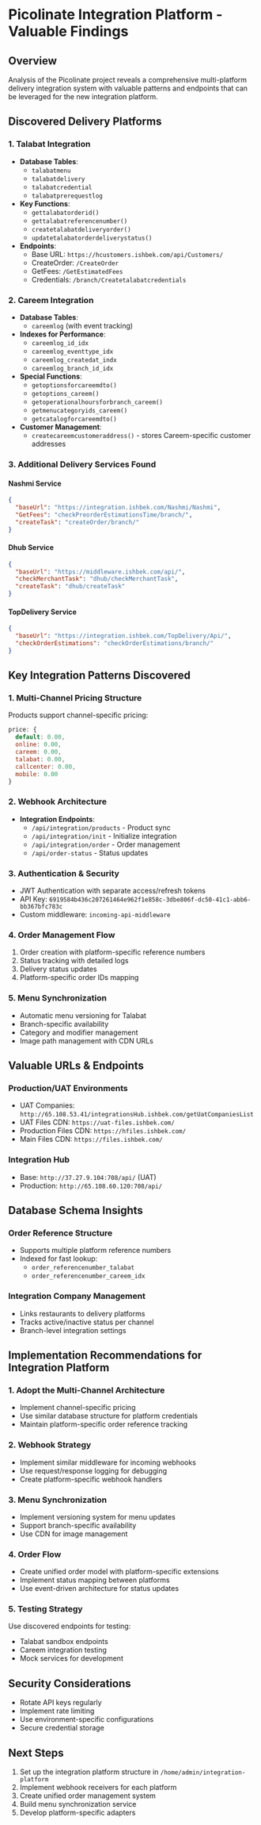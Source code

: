 # Picolinate Integration Platform - Valuable Findings

## Overview
Analysis of the Picolinate project reveals a comprehensive multi-platform delivery integration system with valuable patterns and endpoints that can be leveraged for the new integration platform.

## Discovered Delivery Platforms

### 1. **Talabat Integration**
- **Database Tables**:
  - `talabatmenu`
  - `talabatdelivery`
  - `talabatcredential`
  - `talabatprerequestlog`
- **Key Functions**:
  - `gettalabatorderid()`
  - `gettalabatreferencenumber()`
  - `createtalabatdeliveryorder()`
  - `updatetalabatorderdeliverystatus()`
- **Endpoints**:
  - Base URL: `https://hcustomers.ishbek.com/api/Customers/`
  - CreateOrder: `/CreateOrder`
  - GetFees: `/GetEstimatedFees`
  - Credentials: `/branch/Createtalabatcredentials`

### 2. **Careem Integration**
- **Database Tables**:
  - `careemlog` (with event tracking)
- **Indexes for Performance**:
  - `careemlog_id_idx`
  - `careemlog_eventtype_idx`
  - `careemlog_createdat_indx`
  - `careemlog_branch_id_idx`
- **Special Functions**:
  - `getoptionsforcareemdto()`
  - `getoptions_careem()`
  - `getoperationalhoursforbranch_careem()`
  - `getmenucategoryids_careem()`
  - `getcatalogforcareemdto()`
- **Customer Management**:
  - `createcareemcustomeraddress()` - stores Careem-specific customer addresses

### 3. **Additional Delivery Services Found**

#### Nashmi Service
```json
{
  "baseUrl": "https://integration.ishbek.com/Nashmi/Nashmi",
  "GetFees": "checkPreorderEstimationsTime/branch/",
  "createTask": "createOrder/branch/"
}
```

#### Dhub Service
```json
{
  "baseUrl": "https://middleware.ishbek.com/api/",
  "checkMerchantTask": "dhub/checkMerchantTask",
  "createTask": "dhub/createTask"
}
```

#### TopDelivery Service
```json
{
  "baseUrl": "https://integration.ishbek.com/TopDelivery/Api/",
  "checkOrderEstimations": "checkOrderEstimations/branch/"
}
```

## Key Integration Patterns Discovered

### 1. **Multi-Channel Pricing Structure**
Products support channel-specific pricing:
```javascript
price: {
  default: 0.00,
  online: 0.00,
  careem: 0.00,
  talabat: 0.00,
  callcenter: 0.00,
  mobile: 0.00
}
```

### 2. **Webhook Architecture**
- **Integration Endpoints**:
  - `/api/integration/products` - Product sync
  - `/api/integration/init` - Initialize integration
  - `/api/integration/order` - Order management
  - `/api/order-status` - Status updates

### 3. **Authentication & Security**
- JWT Authentication with separate access/refresh tokens
- API Key: `6919584b436c207261464e962f1e858c-3dbe806f-dc50-41c1-abb6-bb367bfc783c`
- Custom middleware: `incoming-api-middleware`

### 4. **Order Management Flow**
1. Order creation with platform-specific reference numbers
2. Status tracking with detailed logs
3. Delivery status updates
4. Platform-specific order IDs mapping

### 5. **Menu Synchronization**
- Automatic menu versioning for Talabat
- Branch-specific availability
- Category and modifier management
- Image path management with CDN URLs

## Valuable URLs & Endpoints

### Production/UAT Environments
- UAT Companies: `http://65.108.53.41/integrationsHub.ishbek.com/getUatCompaniesList`
- UAT Files CDN: `https://uat-files.ishbek.com/`
- Production Files CDN: `https://hfiles.ishbek.com/`
- Main Files CDN: `https://files.ishbek.com/`

### Integration Hub
- Base: `http://37.27.9.104:708/api/` (UAT)
- Production: `http://65.108.60.120:708/api/`

## Database Schema Insights

### Order Reference Structure
- Supports multiple platform reference numbers
- Indexed for fast lookup:
  - `order_referencenumber_talabat`
  - `order_referencenumber_careem_idx`

### Integration Company Management
- Links restaurants to delivery platforms
- Tracks active/inactive status per channel
- Branch-level integration settings

## Implementation Recommendations for Integration Platform

### 1. **Adopt the Multi-Channel Architecture**
- Implement channel-specific pricing
- Use similar database structure for platform credentials
- Maintain platform-specific order reference tracking

### 2. **Webhook Strategy**
- Implement similar middleware for incoming webhooks
- Use request/response logging for debugging
- Create platform-specific webhook handlers

### 3. **Menu Synchronization**
- Implement versioning system for menu updates
- Support branch-specific availability
- Use CDN for image management

### 4. **Order Flow**
- Create unified order model with platform-specific extensions
- Implement status mapping between platforms
- Use event-driven architecture for status updates

### 5. **Testing Strategy**
Use discovered endpoints for testing:
- Talabat sandbox endpoints
- Careem integration testing
- Mock services for development

## Security Considerations
- Rotate API keys regularly
- Implement rate limiting
- Use environment-specific configurations
- Secure credential storage

## Next Steps
1. Set up the integration platform structure in `/home/admin/integration-platform`
2. Implement webhook receivers for each platform
3. Create unified order management system
4. Build menu synchronization service
5. Develop platform-specific adapters